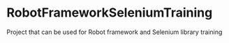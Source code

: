 # RobotFrameworkSeleniumTraining

Project that can be used for Robot framework and Selenium library training
